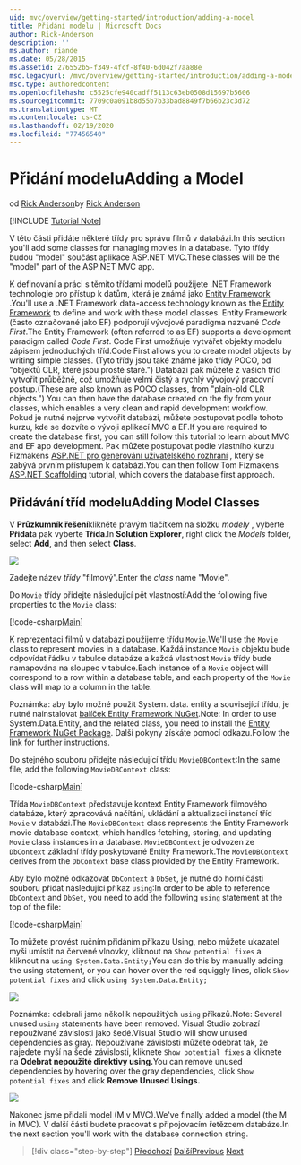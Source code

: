 ```yaml
---
uid: mvc/overview/getting-started/introduction/adding-a-model
title: Přidání modelu | Microsoft Docs
author: Rick-Anderson
description: ''
ms.author: riande
ms.date: 05/28/2015
ms.assetid: 276552b5-f349-4fcf-8f40-6d042f7aa88e
msc.legacyurl: /mvc/overview/getting-started/introduction/adding-a-model
msc.type: authoredcontent
ms.openlocfilehash: c5525cfe940cadff5113c63eb0508d15697b5606
ms.sourcegitcommit: 7709c0a091b8d55b7b33bad8849f7b66b23c3d72
ms.translationtype: MT
ms.contentlocale: cs-CZ
ms.lasthandoff: 02/19/2020
ms.locfileid: "77456540"
---
```

# <a name="adding-a-model"></a><span data-ttu-id="66e89-102">Přidání modelu</span><span class="sxs-lookup"><span data-stu-id="66e89-102">Adding a Model</span></span>

<span data-ttu-id="66e89-103">od [Rick Anderson](https://twitter.com/RickAndMSFT)</span><span class="sxs-lookup"><span data-stu-id="66e89-103">by [Rick Anderson](https://twitter.com/RickAndMSFT)</span></span>

[!INCLUDE [Tutorial Note](index.md)]

<span data-ttu-id="66e89-104">V této části přidáte některé třídy pro správu filmů v databázi.</span><span class="sxs-lookup"><span data-stu-id="66e89-104">In this section you'll add some classes for managing movies in a database.</span></span> <span data-ttu-id="66e89-105">Tyto třídy budou &quot;model&quot; součást aplikace ASP.NET MVC.</span><span class="sxs-lookup"><span data-stu-id="66e89-105">These classes will be the &quot;model&quot; part of the ASP.NET MVC app.</span></span>

<span data-ttu-id="66e89-106">K definování a práci s těmito třídami modelů použijete .NET Framework technologie pro přístup k datům, která je známá jako [Entity Framework](https://docs.microsoft.com/ef/) .</span><span class="sxs-lookup"><span data-stu-id="66e89-106">You'll use a .NET Framework data-access technology known as the [Entity Framework](https://docs.microsoft.com/ef/) to define and work with these model classes.</span></span> <span data-ttu-id="66e89-107">Entity Framework (často označované jako EF) podporují vývojové paradigma nazvané *Code First*.</span><span class="sxs-lookup"><span data-stu-id="66e89-107">The Entity Framework (often referred to as EF) supports a development paradigm called *Code First*.</span></span> <span data-ttu-id="66e89-108">Code First umožňuje vytvářet objekty modelu zápisem jednoduchých tříd.</span><span class="sxs-lookup"><span data-stu-id="66e89-108">Code First allows you to create model objects by writing simple classes.</span></span> <span data-ttu-id="66e89-109">(Tyto třídy jsou také známé jako třídy POCO, od &quot;objektů CLR, které jsou prosté staré.&quot;) Databázi pak můžete z vašich tříd vytvořit průběžně, což umožňuje velmi čistý a rychlý vývojový pracovní postup.</span><span class="sxs-lookup"><span data-stu-id="66e89-109">(These are also known as POCO classes, from &quot;plain-old CLR objects.&quot;) You can then have the database created on the fly from your classes, which enables a very clean and rapid development workflow.</span></span> <span data-ttu-id="66e89-110">Pokud je nutné nejprve vytvořit databázi, můžete postupovat podle tohoto kurzu, kde se dozvíte o vývoji aplikací MVC a EF.</span><span class="sxs-lookup"><span data-stu-id="66e89-110">If you are required to create the database first, you can still follow this tutorial to learn about MVC and EF app development.</span></span> <span data-ttu-id="66e89-111">Pak můžete postupovat podle vlastního kurzu Fizmakens [ASP.NET pro generování uživatelského rozhraní](xref:visual-studio/overview/2013/aspnet-scaffolding-overview) , který se zabývá prvním přístupem k databázi.</span><span class="sxs-lookup"><span data-stu-id="66e89-111">You can then follow Tom Fizmakens [ASP.NET Scaffolding](xref:visual-studio/overview/2013/aspnet-scaffolding-overview) tutorial, which covers the database first approach.</span></span>

## <a name="adding-model-classes"></a><span data-ttu-id="66e89-112">Přidávání tříd modelu</span><span class="sxs-lookup"><span data-stu-id="66e89-112">Adding Model Classes</span></span>

<span data-ttu-id="66e89-113">V **Průzkumník řešení**klikněte pravým tlačítkem na složku *modely* , vyberte **Přidat**a pak vyberte **Třída**.</span><span class="sxs-lookup"><span data-stu-id="66e89-113">In **Solution Explorer**, right click the *Models* folder, select **Add**, and then select **Class**.</span></span>

![](adding-a-model/_static/image1.png)

<span data-ttu-id="66e89-114">Zadejte název *třídy* &quot;filmový&quot;.</span><span class="sxs-lookup"><span data-stu-id="66e89-114">Enter the *class* name &quot;Movie&quot;.</span></span>

<span data-ttu-id="66e89-115">Do `Movie` třídy přidejte následující pět vlastností:</span><span class="sxs-lookup"><span data-stu-id="66e89-115">Add the following five properties to the `Movie` class:</span></span>

[!code-csharp[Main](adding-a-model/samples/sample1.cs)]

<span data-ttu-id="66e89-116">K reprezentaci filmů v databázi použijeme třídu `Movie`.</span><span class="sxs-lookup"><span data-stu-id="66e89-116">We'll use the `Movie` class to represent movies in a database.</span></span> <span data-ttu-id="66e89-117">Každá instance `Movie` objektu bude odpovídat řádku v tabulce databáze a každá vlastnost `Movie` třídy bude namapována na sloupec v tabulce.</span><span class="sxs-lookup"><span data-stu-id="66e89-117">Each instance of a `Movie` object will correspond to a row within a database table, and each property of the `Movie` class will map to a column in the table.</span></span>

<span data-ttu-id="66e89-118">Poznámka: aby bylo možné použít System. data. entity a související třídu, je nutné nainstalovat [balíček Entity Framework NuGet](https://www.nuget.org/packages/EntityFramework/).</span><span class="sxs-lookup"><span data-stu-id="66e89-118">Note: In order to use System.Data.Entity, and the related class, you need to install the [Entity Framework NuGet Package](https://www.nuget.org/packages/EntityFramework/).</span></span> <span data-ttu-id="66e89-119">Další pokyny získáte pomocí odkazu.</span><span class="sxs-lookup"><span data-stu-id="66e89-119">Follow the link for further instructions.</span></span>

<span data-ttu-id="66e89-120">Do stejného souboru přidejte následující třídu `MovieDBContext`:</span><span class="sxs-lookup"><span data-stu-id="66e89-120">In the same file, add the following `MovieDBContext` class:</span></span>

[!code-csharp[Main](adding-a-model/samples/sample2.cs?highlight=2,15-18)]

<span data-ttu-id="66e89-121">Třída `MovieDBContext` představuje kontext Entity Framework filmového databáze, který zpracovává načítání, ukládání a aktualizaci instancí tříd `Movie` v databázi.</span><span class="sxs-lookup"><span data-stu-id="66e89-121">The `MovieDBContext` class represents the Entity Framework movie database context, which handles fetching, storing, and updating `Movie` class instances in a database.</span></span> <span data-ttu-id="66e89-122">`MovieDBContext` je odvozen ze `DbContext` základní třídy poskytované Entity Framework.</span><span class="sxs-lookup"><span data-stu-id="66e89-122">The `MovieDBContext` derives from the `DbContext` base class provided by the Entity Framework.</span></span>

<span data-ttu-id="66e89-123">Aby bylo možné odkazovat `DbContext` a `DbSet`, je nutné do horní části souboru přidat následující příkaz `using`:</span><span class="sxs-lookup"><span data-stu-id="66e89-123">In order to be able to reference `DbContext` and `DbSet`, you need to add the following `using` statement at the top of the file:</span></span>

[!code-csharp[Main](adding-a-model/samples/sample3.cs)]

<span data-ttu-id="66e89-124">To můžete provést ručním přidáním příkazu Using, nebo můžete ukazatel myši umístit na červené vlnovky, kliknout na `Show potential fixes` a kliknout na `using System.Data.Entity;`</span><span class="sxs-lookup"><span data-stu-id="66e89-124">You can do this by manually adding the using statement, or you can hover over the red squiggly lines, click `Show potential fixes` and click `using System.Data.Entity;`</span></span>

![](adding-a-model/_static/image2.png)

<span data-ttu-id="66e89-125">Poznámka: odebrali jsme několik nepoužitých `using` příkazů.</span><span class="sxs-lookup"><span data-stu-id="66e89-125">Note: Several unused `using` statements have been removed.</span></span> <span data-ttu-id="66e89-126">Visual Studio zobrazí nepoužívané závislosti jako šedé.</span><span class="sxs-lookup"><span data-stu-id="66e89-126">Visual Studio will show unused dependencies as gray.</span></span> <span data-ttu-id="66e89-127">Nepoužívané závislosti můžete odebrat tak, že najedete myší na šedé závislosti, kliknete `Show potential fixes` a kliknete na **Odebrat nepoužité direktivy using.**</span><span class="sxs-lookup"><span data-stu-id="66e89-127">You can remove unused dependencies by hovering over the gray dependencies, click `Show potential fixes` and click **Remove Unused Usings.**</span></span>

![](adding-a-model/_static/image3.png)

<span data-ttu-id="66e89-128">Nakonec jsme přidali model (M v MVC).</span><span class="sxs-lookup"><span data-stu-id="66e89-128">We've finally added a model (the M in MVC).</span></span> <span data-ttu-id="66e89-129">V další části budete pracovat s připojovacím řetězcem databáze.</span><span class="sxs-lookup"><span data-stu-id="66e89-129">In the next section you'll work with the database connection string.</span></span>

> [!div class="step-by-step"]
> <span data-ttu-id="66e89-130">[Předchozí](adding-a-view.md)
> [Další](creating-a-connection-string.md)</span><span class="sxs-lookup"><span data-stu-id="66e89-130">[Previous](adding-a-view.md)
[Next](creating-a-connection-string.md)</span></span>
